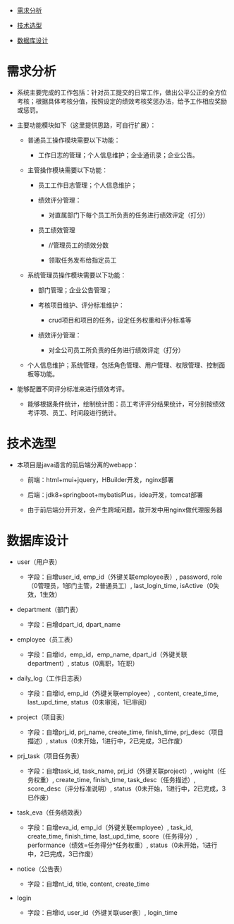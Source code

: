 - <a href="#demand">需求分析</a>

- <a href="#tech">技术选型</a>

- <a href="#database">数据库设计</a>

# <a name="demand">需求分析</a> 

- 系统主要完成的工作包括：针对员工提交的日常工作，做出公平公正的全方位考核；根据具体考核分值，按照设定的绩效考核奖惩办法，给予工作相应奖励或惩罚。

- 主要功能模块如下（这里提供思路，可自行扩展）：

    - 普通员工操作模块需要以下功能：
    
        - 工作日志的管理；个人信息维护；企业通讯录；企业公告。

    - 主管操作模块需要以下功能：
    
        - 员工工作日志管理；个人信息维护；
    
        - 绩效评分管理：
    
            - 对直属部门下每个员工所负责的任务进行绩效评定（打分）
    
        - 员工绩效管理
    
            - //管理员工的绩效分数
            
            - 领取任务发布给指定员工
    
    - 系统管理员操作模块需要以下功能：
    
        - 部门管理；企业公告管理；
        
        - 考核项目维护、评分标准维护：
        
            - crud项目和项目的任务，设定任务权重和评分标准等 
        
         - 绩效评分管理：
        
            - 对全公司员工所负责的任务进行绩效评定（打分）
        
     - 个人信息维护；系统管理，包括角色管理、用户管理、权限管理、控制面板等功能。
    
- 能够配置不同评分标准来进行绩效考评。
  
    - 能够根据条件统计，绘制统计图：员工考评评分结果统计，可分别按绩效考评项、员工、时间段进行统计。
    
# <a name="tech">技术选型</a>

- 本项目是java语言的前后端分离的webapp：

    - 前端：html+mui+jquery，HBuilder开发，nginx部署
    
    - 后端：jdk8+springboot+mybatisPlus，idea开发，tomcat部署
    
    - 由于前后端分开开发，会产生跨域问题，故开发中用nginx做代理服务器

# <a name="database">数据库设计</a>

- user（用户表）
  
    - 字段：自增user_id, emp_id（外键关联employee表）, password, role（0管理员，1部门主管，2普通员工）, last_login_time, isActive（0失效，1生效）

- department（部门表）

    - 字段：自增dpart_id, dpart_name

- employee（员工表）

    - 字段：自增id，emp_id，emp_name, dpart_id（外键关联department）, status（0离职，1在职）

- daily_log（工作日志表）      

    - 字段：自增id, emp_id（外键关联employee）, content, create_time, last_upd_time, status（0未审阅，1已审阅）

- project（项目表）

    - 字段：自增prj_id, prj_name, create_time, finish_time, prj_desc（项目描述）, status（0未开始，1进行中，2已完成，3已作废）

- prj_task（项目任务表）

    - 字段：自增task_id, task_name, prj_id（外键关联project）, weight（任务权重）, create_time, finish_time, task_desc（任务描述）, score_desc（评分标准说明）,  status（0未开始，1进行中，2已完成，3已作废）

- task_eva（任务绩效表）
  
    - 字段：自增eva_id, emp_id（外键关联employee）, task_id, create_time, finish_time, last_upd_time, score（任务得分）, performance（绩效=任务得分*任务权重）, status（0未开始，1进行中，2已完成，3已作废）

- notice（公告表）

    - 字段：自增nt_id, title, content, create_time

- login

    - 字段：自增id, user_id（外键关联user表）, login_time
